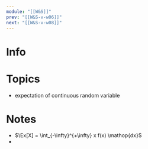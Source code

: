 ```yaml
---
module: "[[W&S]]"
prev: "[[W&S-v-w06]]"
next: "[[W&S-v-w08]]"
---
```



# Info


# Topics
- expectation of continuous random variable


# Notes
- $\Ex[X] = \int_{-\infty}^{+\infty} x f(x) \mathop{dx}$
-

